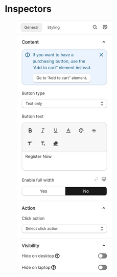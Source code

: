 # Inspectors



<figure><img src="../../../.gitbook/assets/Screenshot 2023-11-05 at 16.01.52.png" alt="" width="296"><figcaption></figcaption></figure>
